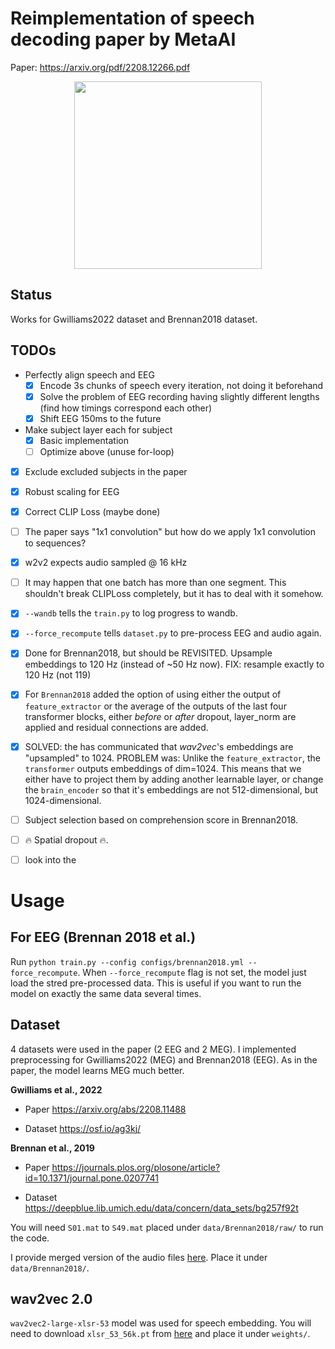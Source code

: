# Reimplementation of speech decoding paper by MetaAI

Paper: https://arxiv.org/pdf/2208.12266.pdf

<div align="center"><img src="overview_meta2022.png" width=300></div>

## Status

Works for Gwilliams2022 dataset and Brennan2018 dataset.

## TODOs

* Perfectly align speech and EEG  
  - [x] Encode 3s chunks of speech every iteration, not doing it beforehand
  - [x] Solve the problem of EEG recording having slightly different lengths (find how timings correspond each other)
  - [x] Shift EEG 150ms to the future

* Make subject layer each for subject
  - [x] Basic implementation
  - [ ] Optimize above (unuse for-loop)

- [x] Exclude excluded subjects in the paper

- [x] Robust scaling for EEG

- [x] Correct CLIP Loss (maybe done)

- [ ] The paper says "1x1 convolution" but how do we apply 1x1 convolution to sequences?

- [x] w2v2 expects audio sampled @ 16 kHz

- [ ] It may happen that one batch has more than one segment. This shouldn't break CLIPLoss completely, but it has to deal with it somehow.
- [x] `--wandb` tells the `train.py` to log progress to wandb.
- [x] `--force_recompute` tells `dataset.py` to pre-process EEG and audio again.
- [x] Done for Brennan2018, but should be REVISITED. Upsample embeddings to 120 Hz (instead of ~50 Hz now). FIX: resample exactly to 120 Hz (not 119)
- [x] For `Brennan2018` added the option of using either the output of `feature_extractor` or the average of the outputs of the last four transformer blocks, either _before_ or _after_ dropout, layer_norm are applied and residual connections are added.
- [x] SOLVED: the has communicated that _wav2vec_'s embeddings are "upsampled" to 1024. PROBLEM was: Unlike the `feature_extractor`, the `transformer` outputs embeddings of dim=1024. This means that we either have to project them by adding another learnable layer, or change the `brain_encoder` so that it's embeddings are not 512-dimensional, but 1024-dimensional.
- [ ] Subject selection based on comprehension score in Brennan2018.
- [ ] 🔥 Spatial dropout 🔥.
- [ ] look into the 


# Usage

## For EEG (Brennan 2018 et al.)
Run `python train.py --config configs/brennan2018.yml --force_recompute`.
When `--force_recompute` flag is not set, the model just load the stred pre-processed data. This is useful if you want to run the model on exactly the same data several times.

## Dataset

4 datasets were used in the paper (2 EEG and 2 MEG). I implemented preprocessing for Gwilliams2022 (MEG) and Brennan2018 (EEG). As in the paper, the model learns MEG much better.

**Gwilliams et al., 2022**

- Paper https://arxiv.org/abs/2208.11488

- Dataset https://osf.io/ag3kj/

**Brennan et al., 2019**

- Paper https://journals.plos.org/plosone/article?id=10.1371/journal.pone.0207741

- Dataset https://deepblue.lib.umich.edu/data/concern/data_sets/bg257f92t

You will need `S01.mat` to `S49.mat` placed under `data/Brennan2018/raw/` to run the code.

I provide merged version of the audio files [here](https://drive.google.com/file/d/1qXyDFHhIKw7e-llEklLh02D6DuSTTqFg/view?usp=sharing). Place it under `data/Brennan2018/`.

## wav2vec 2.0

`wav2vec2-large-xlsr-53` model was used for speech embedding. You will need to download `xlsr_53_56k.pt` from [here](https://github.com/facebookresearch/fairseq/tree/main/examples/wav2vec) and place it under `weights/`.